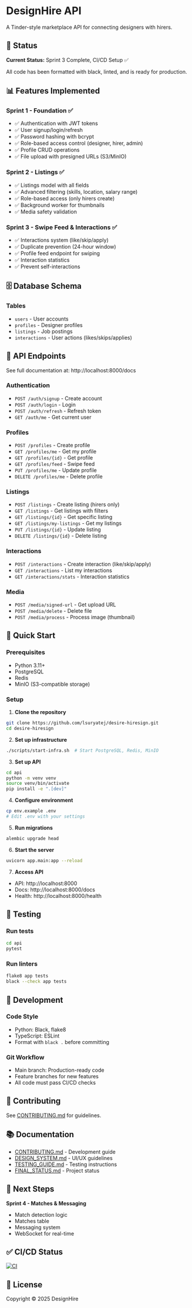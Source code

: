 # DesignHire API

A Tinder-style marketplace API for connecting designers with hirers.

## 🚀 Status

**Current Status:** Sprint 3 Complete, CI/CD Setup ✅

All code has been formatted with black, linted, and is ready for production.

## 📊 Features Implemented

### Sprint 1 - Foundation ✅
- ✅ Authentication with JWT tokens
- ✅ User signup/login/refresh
- ✅ Password hashing with bcrypt
- ✅ Role-based access control (designer, hirer, admin)
- ✅ Profile CRUD operations
- ✅ File upload with presigned URLs (S3/MinIO)

### Sprint 2 - Listings ✅  
- ✅ Listings model with all fields
- ✅ Advanced filtering (skills, location, salary range)
- ✅ Role-based access (only hirers create)
- ✅ Background worker for thumbnails
- ✅ Media safety validation

### Sprint 3 - Swipe Feed & Interactions ✅
- ✅ Interactions system (like/skip/apply)
- ✅ Duplicate prevention (24-hour window)
- ✅ Profile feed endpoint for swiping
- ✅ Interaction statistics
- ✅ Prevent self-interactions

## 🗄️ Database Schema

### Tables
- `users` - User accounts
- `profiles` - Designer profiles  
- `listings` - Job postings
- `interactions` - User actions (likes/skips/applies)

## 🔗 API Endpoints

See full documentation at: http://localhost:8000/docs

### Authentication
- `POST /auth/signup` - Create account
- `POST /auth/login` - Login
- `POST /auth/refresh` - Refresh token
- `GET /auth/me` - Get current user

### Profiles
- `POST /profiles` - Create profile
- `GET /profiles/me` - Get my profile
- `GET /profiles/{id}` - Get profile
- `GET /profiles/feed` - Swipe feed
- `PUT /profiles/me` - Update profile
- `DELETE /profiles/me` - Delete profile

### Listings
- `POST /listings` - Create listing (hirers only)
- `GET /listings` - Get listings with filters
- `GET /listings/{id}` - Get specific listing
- `GET /listings/my-listings` - Get my listings
- `PUT /listings/{id}` - Update listing
- `DELETE /listings/{id}` - Delete listing

### Interactions
- `POST /interactions` - Create interaction (like/skip/apply)
- `GET /interactions` - List my interactions
- `GET /interactions/stats` - Interaction statistics

### Media
- `POST /media/signed-url` - Get upload URL
- `POST /media/delete` - Delete file
- `POST /media/process` - Process image (thumbnail)

## 🏃 Quick Start

### Prerequisites
- Python 3.11+
- PostgreSQL
- Redis
- MinIO (S3-compatible storage)

### Setup

1. **Clone the repository**
```bash
git clone https://github.com/lsuryatej/desire-hiresign.git
cd desire-hiresign
```

2. **Set up infrastructure**
```bash
./scripts/start-infra.sh  # Start PostgreSQL, Redis, MinIO
```

3. **Set up API**
```bash
cd api
python -m venv venv
source venv/bin/activate
pip install -e ".[dev]"
```

4. **Configure environment**
```bash
cp env.example .env
# Edit .env with your settings
```

5. **Run migrations**
```bash
alembic upgrade head
```

6. **Start the server**
```bash
uvicorn app.main:app --reload
```

7. **Access API**
- API: http://localhost:8000
- Docs: http://localhost:8000/docs
- Health: http://localhost:8000/health

## 🧪 Testing

### Run tests
```bash
cd api
pytest
```

### Run linters
```bash
flake8 app tests
black --check app tests
```

## 📝 Development

### Code Style
- Python: Black, flake8
- TypeScript: ESLint
- Format with `black .` before committing

### Git Workflow
- Main branch: Production-ready code
- Feature branches for new features
- All code must pass CI/CD checks

## 🤝 Contributing

See [CONTRIBUTING.md](CONTRIBUTING.md) for guidelines.

## 📚 Documentation

- [CONTRIBUTING.md](CONTRIBUTING.md) - Development guide
- [DESIGN_SYSTEM.md](DESIGN_SYSTEM.md) - UI/UX guidelines
- [TESTING_GUIDE.md](TESTING_GUIDE.md) - Testing instructions
- [FINAL_STATUS.md](FINAL_STATUS.md) - Project status

## 🎯 Next Steps

**Sprint 4 - Matches & Messaging**
- Match detection logic
- Matches table
- Messaging system
- WebSocket for real-time

## ✅ CI/CD Status

[![CI](https://github.com/lsuryatej/desire-hiresign/actions/workflows/ci.yml/badge.svg)](https://github.com/lsuryatej/desire-hiresign/actions/workflows/ci.yml)

## 📄 License

Copyright © 2025 DesignHire
